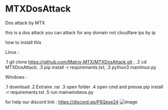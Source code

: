 # MTXDosAttack

Dos attack by MTX



this is a dos attack you can attack for any domain not cloudfare ips by ip 

how to install this

Linux :

.1 git clone https://github.com/Matrix-MTX/MTXDosAttack.git ;
.2 cd MTXDosAttack;
.3 pip install -r requirements.txt;
.3 python3 mainlinux.py



Windows :

.1 download 
.2 Extraire .rar
.3 open folder
.4 open cmd and presse pip install -r requirements.txt
.5 run mainwindwos.py



for help our discord
link : https://discord.gg/F6Qexe24
![image](https://user-images.githubusercontent.com/122565710/217623052-a4ca4bdf-3c83-4aa7-bbca-e6b65519d01e.png)
